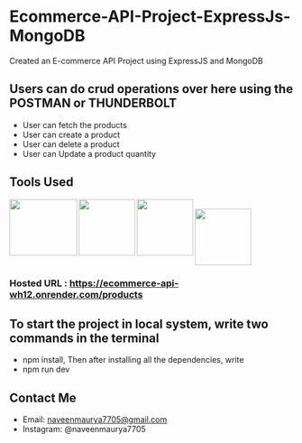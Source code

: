 # Ecommerce-API-Project-ExpressJs-MongoDB

Created an E-commerce API Project using ExpressJS and MongoDB

## Users can do crud operations over here using the POSTMAN or THUNDERBOLT
* User can fetch the products 
* User can create a product
* User can delete a product
* User can Update a product quantity


## Tools Used
<img align="left" src="https://user-images.githubusercontent.com/18380165/224741719-3887a83f-9041-49b5-b1d3-a4b636147582.png" width="120" height="100">
<img align="left" src="https://user-images.githubusercontent.com/18380165/224742317-8448ec1f-c35e-4fa3-99bf-5075da765c1a.png" width="100" height="100">
<img align="left" src="https://user-images.githubusercontent.com/18380165/224742804-66cd82b1-fedd-40a1-ad43-6cd2a7b91e46.png" width="100" height="100">
<br>
<img  src="https://user-images.githubusercontent.com/18380165/224329339-a5174b23-1a5c-4ae4-95c8-ead20a29d77e.png" width="100" height="100">

### Hosted URL : https://ecommerce-api-wh12.onrender.com/products

## To start the project in local system, write two commands in the terminal
* npm install,
   Then after installing all the dependencies, write
* npm run dev

## Contact Me
* Email: naveenmaurya7705@gmail.com
* Instagram: @naveenmaurya7705

